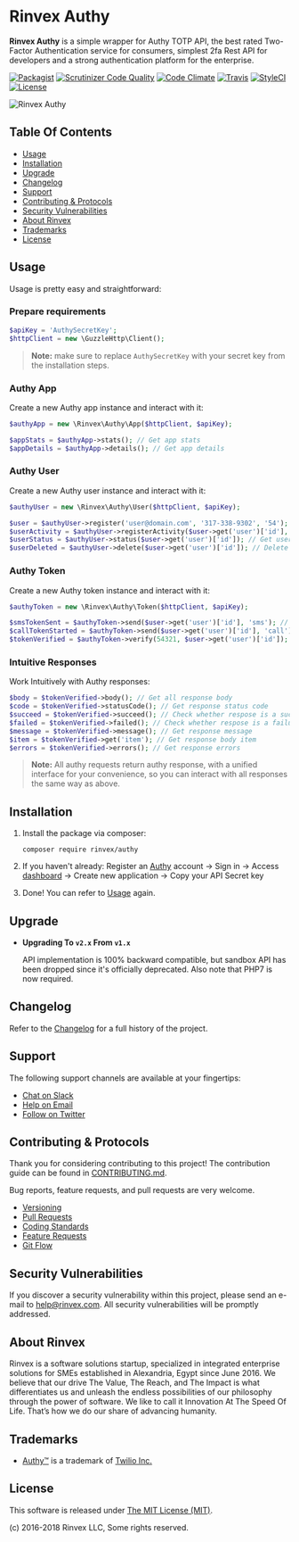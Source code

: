 # Rinvex Authy

**Rinvex Authy** is a simple wrapper for Authy TOTP API, the best rated Two-Factor Authentication service for consumers, simplest 2fa Rest API for developers and a strong authentication platform for the enterprise.

[![Packagist](https://img.shields.io/packagist/v/rinvex/authy.svg?label=Packagist&style=flat-square)](https://packagist.org/packages/rinvex/authy)
[![Scrutinizer Code Quality](https://img.shields.io/scrutinizer/g/rinvex/authy.svg?label=Scrutinizer&style=flat-square)](https://scrutinizer-ci.com/g/rinvex/authy/)
[![Code Climate](https://img.shields.io/codeclimate/github/rinvex/authy.svg?label=CodeClimate&style=flat-square)](https://codeclimate.com/github/rinvex/authy)
[![Travis](https://img.shields.io/travis/rinvex/authy.svg?label=TravisCI&style=flat-square)](https://travis-ci.org/rinvex/authy)
[![StyleCI](https://styleci.io/repos/73740838/shield)](https://styleci.io/repos/73740838)
[![License](https://img.shields.io/packagist/l/rinvex/authy.svg?label=License&style=flat-square)](https://github.com/rinvex/authy/blob/develop/LICENSE)

![Rinvex Authy](https://rinvex.com/assets/frontend/layout/img/products/rinvex-authy.png "Rinvex Authy")


## Table Of Contents

- [Usage](#usage)
- [Installation](#installation)
- [Upgrade](#upgrade)
- [Changelog](#changelog)
- [Support](#support)
- [Contributing & Protocols](#contributing--protocols)
- [Security Vulnerabilities](#security-vulnerabilities)
- [About Rinvex](#about-rinvex)
- [Trademarks](#trademarks)
- [License](#license)


## Usage

Usage is pretty easy and straightforward:

### Prepare requirements

```php
$apiKey = 'AuthySecretKey';
$httpClient = new \GuzzleHttp\Client();
```

> **Note:** make sure to replace `AuthySecretKey` with your secret key from the installation steps.

### Authy App

Create a new Authy app instance and interact with it:

```php
$authyApp = new \Rinvex\Authy\App($httpClient, $apiKey);

$appStats = $authyApp->stats(); // Get app stats
$appDetails = $authyApp->details(); // Get app details
```

### Authy User

Create a new Authy user instance and interact with it:

```php
$authyUser = new \Rinvex\Authy\User($httpClient, $apiKey);

$user = $authyUser->register('user@domain.com', '317-338-9302', '54'); // Register user
$userActivity = $authyUser->registerActivity($user->get('user')['id'], 'cookie_login', 'Test Data'); // Register user activity
$userStatus = $authyUser->status($user->get('user')['id']); // Get user status
$userDeleted = $authyUser->delete($user->get('user')['id']); // Delete user
```

### Authy Token

Create a new Authy token instance and interact with it:

```php
$authyToken = new \Rinvex\Authy\Token($httpClient, $apiKey);

$smsTokenSent = $authyToken->send($user->get('user')['id'], 'sms'); // Send SMS token
$callTokenStarted = $authyToken->send($user->get('user')['id'], 'call'); // Start automated call
$tokenVerified = $authyToken->verify(54321, $user->get('user')['id']); // Verify token
```

### Intuitive Responses

Work Intuitively with Authy responses:

```php
$body = $tokenVerified->body(); // Get all response body
$code = $tokenVerified->statusCode(); // Get response status code
$succeed = $tokenVerified->succeed(); // Check whether respose is a success
$failed = $tokenVerified->failed(); // Check whether respose is a failure
$message = $tokenVerified->message(); // Get response message
$item = $tokenVerified->get('item'); // Get response body item
$errors = $tokenVerified->errors(); // Get response errors
```

> **Note:** All authy requests return authy response, with a unified interface for your convenience, so you can interact with all responses the same way as above.


## Installation

1. Install the package via composer:
    ```shell
    composer require rinvex/authy
    ```

2. If you haven't already: Register an [Authy](https://www.authy.com) account -> Sign in -> Access [dashboard](https://dashboard.authy.com) -> Create new application -> Copy your API Secret key

3. Done! You can refer to [Usage](#usage) again.


## Upgrade

- **Upgrading To `v2.x` From `v1.x`**

  API implementation is 100% backward compatible, but sandbox API has been dropped since it's officially deprecated. Also note that PHP7 is now required.


## Changelog

Refer to the [Changelog](CHANGELOG.md) for a full history of the project.


## Support

The following support channels are available at your fingertips:

- [Chat on Slack](http://chat.rinvex.com)
- [Help on Email](mailto:help@rinvex.com)
- [Follow on Twitter](https://twitter.com/rinvex)


## Contributing & Protocols

Thank you for considering contributing to this project! The contribution guide can be found in [CONTRIBUTING.md](CONTRIBUTING.md).

Bug reports, feature requests, and pull requests are very welcome.

- [Versioning](CONTRIBUTING.md#versioning)
- [Pull Requests](CONTRIBUTING.md#pull-requests)
- [Coding Standards](CONTRIBUTING.md#coding-standards)
- [Feature Requests](CONTRIBUTING.md#feature-requests)
- [Git Flow](CONTRIBUTING.md#git-flow)


## Security Vulnerabilities

If you discover a security vulnerability within this project, please send an e-mail to [help@rinvex.com](help@rinvex.com). All security vulnerabilities will be promptly addressed.


## About Rinvex

Rinvex is a software solutions startup, specialized in integrated enterprise solutions for SMEs established in Alexandria, Egypt since June 2016. We believe that our drive The Value, The Reach, and The Impact is what differentiates us and unleash the endless possibilities of our philosophy through the power of software. We like to call it Innovation At The Speed Of Life. That’s how we do our share of advancing humanity.


## Trademarks

- [Authy™](https://www.authy.com) is a trademark of [Twilio Inc.](https://www.twilio.com)


## License

This software is released under [The MIT License (MIT)](LICENSE).

(c) 2016-2018 Rinvex LLC, Some rights reserved.
